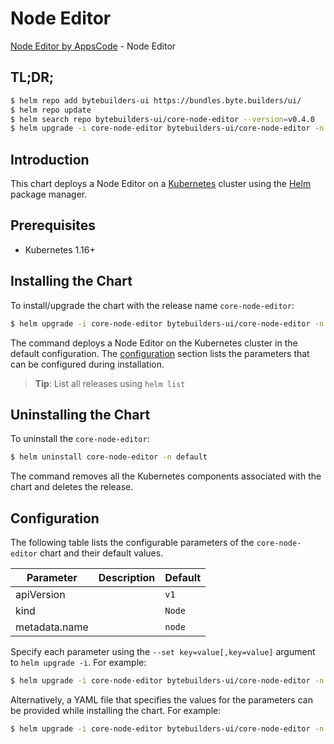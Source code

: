 # Node Editor

[Node Editor by AppsCode](https://byte.builders) - Node Editor

## TL;DR;

```bash
$ helm repo add bytebuilders-ui https://bundles.byte.builders/ui/
$ helm repo update
$ helm search repo bytebuilders-ui/core-node-editor --version=v0.4.0
$ helm upgrade -i core-node-editor bytebuilders-ui/core-node-editor -n default --create-namespace --version=v0.4.0
```

## Introduction

This chart deploys a Node Editor on a [Kubernetes](http://kubernetes.io) cluster using the [Helm](https://helm.sh) package manager.

## Prerequisites

- Kubernetes 1.16+

## Installing the Chart

To install/upgrade the chart with the release name `core-node-editor`:

```bash
$ helm upgrade -i core-node-editor bytebuilders-ui/core-node-editor -n default --create-namespace --version=v0.4.0
```

The command deploys a Node Editor on the Kubernetes cluster in the default configuration. The [configuration](#configuration) section lists the parameters that can be configured during installation.

> **Tip**: List all releases using `helm list`

## Uninstalling the Chart

To uninstall the `core-node-editor`:

```bash
$ helm uninstall core-node-editor -n default
```

The command removes all the Kubernetes components associated with the chart and deletes the release.

## Configuration

The following table lists the configurable parameters of the `core-node-editor` chart and their default values.

|   Parameter   | Description |      Default      |
|---------------|-------------|-------------------|
| apiVersion    |             | <code>v1</code>   |
| kind          |             | <code>Node</code> |
| metadata.name |             | <code>node</code> |


Specify each parameter using the `--set key=value[,key=value]` argument to `helm upgrade -i`. For example:

```bash
$ helm upgrade -i core-node-editor bytebuilders-ui/core-node-editor -n default --create-namespace --version=v0.4.0 --set apiVersion=v1
```

Alternatively, a YAML file that specifies the values for the parameters can be provided while
installing the chart. For example:

```bash
$ helm upgrade -i core-node-editor bytebuilders-ui/core-node-editor -n default --create-namespace --version=v0.4.0 --values values.yaml
```
